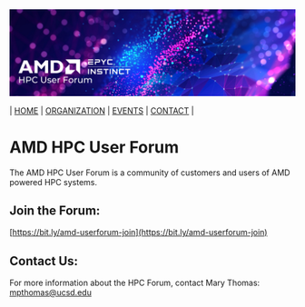 <img src="images/Smaller-AMDHPCUserTraining_header.png" alt="Comet Rack View" width="700px" />


| [HOME](https://amdhpcuserforum.github.io) | [ORGANIZATION](https://amdhpcuserforum.github.io/organization) | [EVENTS](https://amdhpcuserforum.github.io/events) | [CONTACT](https://amdhpcuserforum.github.io/contact) |


# AMD HPC User Forum 

The AMD HPC User Forum is a community of customers and users of AMD powered HPC systems.  

## Join the Forum:

[https://bit.ly/amd-userforum-join](https://bit.ly/amd-userforum-join)

## Contact Us:

For more information about  the HPC Forum, contact Mary Thomas: mpthomas@ucsd.edu
